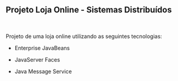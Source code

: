 ## Projeto Loja Online - Sistemas Distribuídos
<br>

Projeto de uma loja online utilizando as seguintes tecnologias:  


- Enterprise JavaBeans


- JavaServer Faces


- Java Message Service  
